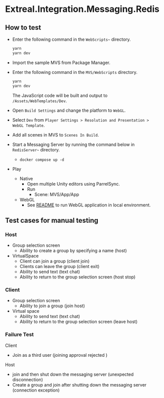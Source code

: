 # Extreal.Integration.Messaging.Redis

## How to test

- Enter the following command in the `WebScripts~` directory.

   ```bash
   yarn
   yarn dev
   ```

- Import the sample MVS from Package Manager.
- Enter the following command in the `MVS/WebScripts` directory.

   ```bash
   yarn
   yarn dev
   ```

   The JavaScript code will be built and output to `/Assets/WebTemplates/Dev`.
- Open `Build Settings` and change the platform to `WebGL`.
- Select `Dev` from `Player Settings > Resolution and Presentation > WebGL Template`.
- Add all scenes in MVS to `Scenes In Build`.
- Start a Messaging Server by running the command below in `RedisServer~` directory.
  - `docker compose up -d`
- Play
  - Native
    - Open multiple Unity editors using ParrelSync.
    - Run
      - Scene: MVS/App/App
  - WebGL
    - See [README](https://github.com/extreal-dev/Extreal.Dev/blob/main/WebGLBuild/README.md) to run WebGL application in local environment.

## Test cases for manual testing

### Host

- Group selection screen
  - Ability to create a group by specifying a name (host)
- VirtualSpace
  - Client can join a group (client join)
  - Clients can leave the group (client exit)
  - Ability to send text (text chat)
  - Ability to return to the group selection screen (host stop)

### Client

- Group selection screen
  - Ability to join a group (join host)
- Virtual space
  - Ability to send text (text chat)
  - Ability to return to the group selection screen (leave host)

### Failure Test
Client
- Join as a third user (joining approval rejected )

Host
- join and then shut down the messaging server (unexpected disconnection)
- Create a group and join after shutting down the messaging server (connection exception)
